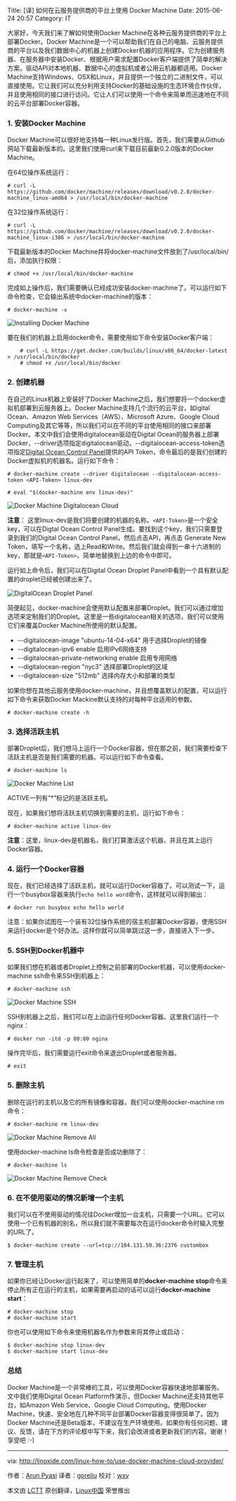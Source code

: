 Title: [译] 如何在云服务提供商的平台上使用 Docker Machine
Date: 2015-06-24 20:57
Category: IT

大家好，今天我们来了解如何使用Docker Machine在各种云服务提供商的平台上部署Docker。Docker Machine是一个可以帮助我们在自己的电脑、云服务提供商的平台以及我们数据中心的机器上创建Docker机器的应用程序。它为创建服务器、在服务器中安装Docker、根据用户需求配置Docker客户端提供了简单的解决方案。驱动API对本地机器、数据中心的虚拟机或者公用云机器都适用。Docker Machine支持Windows、OSX和Linux，并且提供一个独立的二进制文件，可以直接使用。它让我们可以充分利用支持Docker的基础设施的生态环境合作伙伴，并且使用相同的接口进行访问。它让人们可以使用一个命令来简单而迅速地在不同的云平台部署Docker容器。

### 1. 安装Docker Machine ###

Docker Machine可以很好地支持每一种Linux发行版。首先，我们需要从Github网站下载最新版本的。这里我们使用curl来下载目前最新0.2.0版本的Docker Machine。

在64位操作系统运行：

    # curl -L https://github.com/docker/machine/releases/download/v0.2.0/docker-machine_linux-amd64 > /usr/local/bin/docker-machine

在32位操作系统运行：

    # curl -L https://github.com/docker/machine/releases/download/v0.2.0/docker-machine_linux-i386 > /usr/local/bin/docker-machine

下载最新版本的Docker Machine并将docker-machine文件放到了/usr/local/bin/后，添加执行权限：

    # chmod +x /usr/local/bin/docker-machine

完成如上操作后，我们需要确认已经成功安装docker-machine了。可以运行如下命令检查，它会输出系统中docker-machine的版本：

    # docker-machine -v

![Installing Docker Machine](http://blog.linoxide.com/wp-content/uploads/2015/05/installing-docker-machine.png)

要在我们的机器上启用docker命令，需要使用如下命令安装Docker客户端：

        # curl -L https://get.docker.com/builds/linux/x86_64/docker-latest > /usr/local/bin/docker
        # chmod +x /usr/local/bin/docker

### 2. 创建机器 ###

在自己的Linux机器上安装好了Docker Machine之后，我们想要将一个docker虚拟机部署到云服务器上。Docker Machine支持几个流行的云平台，如igital Ocean、Amazon Web Services（AWS）、Microsoft Azure、Google Cloud Computing及其它等等，所以我们可以在不同的平台使用相同的接口来部署Docker。本文中我们会使用digitalocean驱动在Digital Ocean的服务器上部署Docker，--driver选项指定digitalocean驱动，--digitalocean-access-token选项指定[Digital Ocean Control Panel][1]提供的API Token，命令最后的是我们创建的Docker虚拟机的机器名。运行如下命令：

    # docker-machine create --driver digitalocean --digitalocean-access-token <API-Token> linux-dev

    # eval "$(docker-machine env linux-dev)"

![Docker Machine Digitalocean Cloud](http://blog.linoxide.com/wp-content/uploads/2015/05/docker-machine-digitalocean-cloud.png)

**注意**： 这里linux-dev是我们将要创建的机器的名称。`<API-Token>`是一个安全key，可以在Digtal Ocean Control Panel生成。要找到这个key，我们只需要登录到我们的Digital Ocean Control Panel，然后点击API，再点击 Generate New Token，填写一个名称，选上Read和Write。然后我们就会得到一串十六进制的key，那就是`<API-Token>`，简单地替换到上边的命令中即可。

运行如上命令后，我们可以在Digital Ocean Droplet Panel中看到一个具有默认配置的droplet已经被创建出来了。

![DigitalOcean Droplet Panel](http://blog.linoxide.com/wp-content/uploads/2015/05/digitalocean-droplet-panel.png)

简便起见，docker-machine会使用默认配置来部署Droplet。我们可以通过增加选项来定制我们的Droplet。这里是一些digitalocean相关的选项，我们可以使用它们来覆盖Docker Machine所使用的默认配置。

-    --digitalocean-image "ubuntu-14-04-x64" 用于选择Droplet的镜像
-    --digitalocean-ipv6 enable 启用IPv6网络支持
-    --digitalocean-private-networking enable 启用专用网络
-    --digitalocean-region "nyc3" 选择部署Droplet的区域
-    --digitalocean-size "512mb" 选择内存大小和部署的类型

如果你想在其他云服务使用docker-machine，并且想覆盖默认的配置，可以运行如下命令来获取Docker Mackine默认支持的对每种平台适用的参数。

    # docker-machine create -h

### 3. 选择活跃主机 ###

部署Droplet后，我们想马上运行一个Docker容器，但在那之前，我们需要检查下活跃主机是否是我们需要的机器。可以运行如下命令查看。

    # docker-machine ls

![Docker Machine List](http://blog.linoxide.com/wp-content/uploads/2015/05/docker-machine-ls.png)

ACTIVE一列有“*”标记的是活跃主机。

现在，如果我们想将活跃主机切换到需要的主机，运行如下命令：

    # docker-machine active linux-dev

**注意**：这里，linux-dev是机器名，我们打算激活这个机器，并且在其上运行Docker容器。

### 4. 运行一个Docker容器 ###

现在，我们已经选择了活跃主机，就可以运行Docker容器了。可以测试一下，运行一个busybox容器来执行`echo hello word`命令，这样就可以得到输出：

    # docker run busybox echo hello world

注意：如果你试图在一个装有32位操作系统的宿主机部署Docker容器，使用SSH来运行docker是个好办法。这样你就可以简单跳过这一步，直接进入下一步。

### 5. SSH到Docker机器中 ###

如果我们想在机器或者Droplet上控制之前部署的Docker机器，可以使用docker-machine ssh命令来SSH到机器上：

    # docker-machine ssh

![Docker Machine SSH](http://blog.linoxide.com/wp-content/uploads/2015/05/docker-machine-ssh.png)

SSH到机器上之后，我们可以在上边运行任何Docker容器。这里我们运行一个nginx：

    # docker run -itd -p 80:80 nginx

操作完毕后，我们需要运行exit命令来退出Droplet或者服务器。

    # exit

### 5. 删除主机 ###

删除在运行的主机以及它的所有镜像和容器，我们可以使用docker-machine rm命令：

    # docker-machine rm linux-dev

![Docker Machine Remove All](http://blog.linoxide.com/wp-content/uploads/2015/05/docker-machine-remove-machine.png)

使用docker-machine ls命令检查是否成功删除了：

    # docker-machine ls

![Docker Machine Remove Check](http://blog.linoxide.com/wp-content/uploads/2015/05/docker-machine-remove-check.png)

### 6. 在不使用驱动的情况新增一个主机 ###

我们可以在不使用驱动的情况往Docker增加一台主机，只需要一个URL。它可以使用一个已有机器的别名，所以我们就不需要每次在运行docker命令时输入完整的URL了。

    $ docker-machine create --url=tcp://104.131.50.36:2376 custombox

### 7. 管理主机 ###

如果你已经让Docker运行起来了，可以使用简单的**docker-machine stop**命令来停止所有正在运行的主机，如果需要再启动的话可以运行**docker-machine start**：

    # docker-machine stop
    # docker-machine start

你也可以使用如下命令来使用机器名作为参数来将其停止或启动：

    $ docker-machine stop linux-dev
    $ docker-machine start linux-dev

### 总结 ###

Docker Machine是一个非常棒的工具，可以使用Docker容器快速地部署服务。文中我们使用Digital Ocean Platform作演示，但Docker Machine还支持其他平台，如Amazon Web Service、Google Cloud Computing。使用Docker Machine，快速、安全地在几种不同平台部署Docker容器变得很简单了。因为Docker Machine还是Beta版本，不建议在生产环境使用。如果你有任何问题、建议、反馈，请在下方的评论框中写下来，我们会改进或者更新我们的内容。谢谢！享受吧 :-)

--------------------------------------------------------------------------------

via: http://linoxide.com/linux-how-to/use-docker-machine-cloud-provider/

作者：[Arun Pyasi][a]
译者：[goreliu](https://github.com/goreliu)
校对：[wxy](https://github.com/wxy)

本文由 [LCTT](https://github.com/LCTT/TranslateProject) 原创翻译，[Linux中国](https://linux.cn/) 荣誉推出

[a]:http://linoxide.com/author/arunp/
[1]:https://cloud.digitalocean.com/settings/applications
